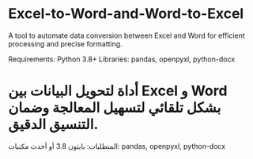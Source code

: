 # Excel-to-Word-and-Word-to-Excel
A tool to automate data conversion between Excel and Word for efficient processing and precise formatting.

Requirements:
Python 3.8+
Libraries: pandas, openpyxl, python-docx





# أداة لتحويل البيانات بين Excel و Word بشكل تلقائي لتسهيل المعالجة وضمان التنسيق الدقيق.

المتطلبات:
بايثون 3.8 أو أحدث
مكتبات: pandas, openpyxl, python-docx
